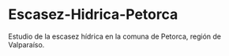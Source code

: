 # Escasez-Hidrica-Petorca
Estudio de la escasez hídrica en la comuna de Petorca, región de Valparaíso. 
